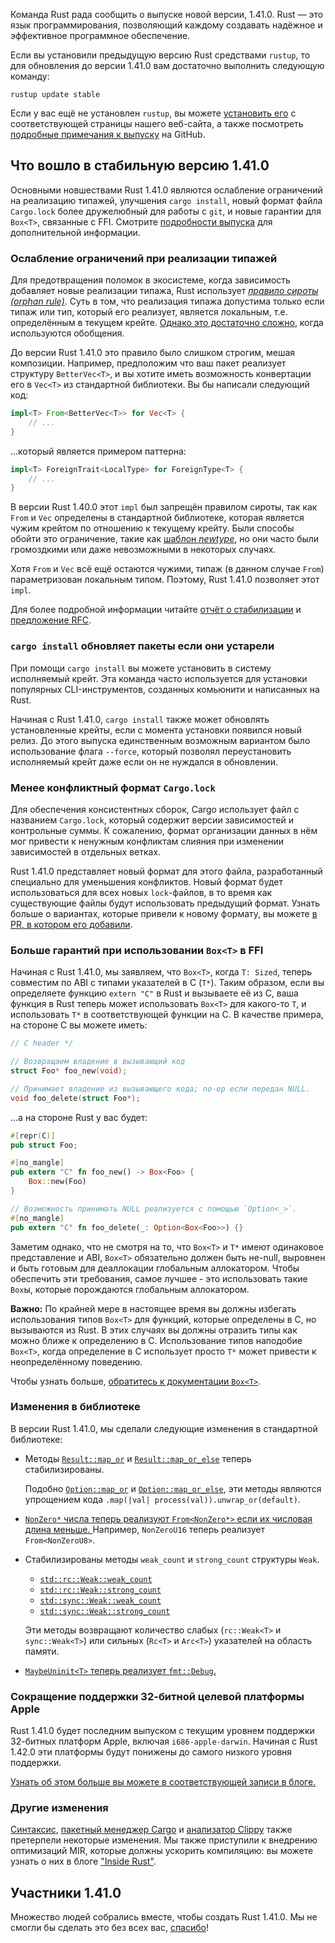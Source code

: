 Команда Rust рада сообщить о выпуске новой версии, 1.41.0. Rust — это язык программирования, позволяющий каждому создавать надёжное и эффективное программное обеспечение.

Если вы установили предыдущую версию Rust средствами `rustup`, то для обновления до версии 1.41.0 вам достаточно выполнить следующую команду:

```console
rustup update stable
```

Если у вас ещё не установлен `rustup`, вы можете [установить его] с соответствующей страницы нашего веб-сайта, а также посмотреть [подробные примечания к выпуску] на GitHub.

## Что вошло в стабильную версию 1.41.0

Основными новшествами Rust 1.41.0 являются ослабление ограничений на реализацию типажей, улучшения `cargo install`, новый формат файла `Cargo.lock` более дружелюбный для работы с `git`, и новые гарантии для `Box<T>`, связанные с FFI. Смотрите [подробности выпуска](https://github.com/rust-lang/rust/blob/master/RELEASES.md#version-1410-2020-01-30) для дополнительной информации.

### Ослабление ограничений при реализации типажей

Для предотвращения поломок в экосистеме, когда зависимость добавляет новые реализации типажа, Rust использует [*правило сироты (orphan rule)*]. Суть в том, что реализация типажа допустима только если типаж или тип, который его реализует, является локальным, т.е. определённым в текущем крейте. [Однако это достаточно сложно], когда используются обобщения.

До версии Rust 1.41.0 это правило было слишком строгим, мешая композиции. Например, предположим что ваш пакет реализует структуру `BetterVec<T>`, и вы хотите иметь возможность конвертации его в `Vec<T>` из стандартной библиотеки. Вы бы написали следующий код:

```rust
impl<T> From<BetterVec<T>> for Vec<T> {
    // ...
}
```

...который является примером паттерна:

```rust
impl<T> ForeignTrait<LocalType> for ForeignType<T> {
    // ...
}
```

В версии Rust 1.40.0 этот `impl` был запрещён правилом сироты, так как `From` и `Vec` определены в стандартной библиотеке, которая является чужим крейтом по отношению к текущему крейту. Были способы обойти это ограничение, такие как [шаблон *newtype*], но они часто были громоздкими или даже невозможными в некоторых случаях.

Хотя `From` и `Vec` всё ещё остаются чужими, типаж (в данном случае `From`) параметризован локальным типом. Поэтому, Rust 1.41.0 позволяет этот `impl`.

Для более подробной информации читайте [отчёт о стабилизации] и [предложение RFC].

### `cargo install` обновляет пакеты если они устарели

При помощи `cargo install` вы можете установить в систему исполняемый крейт. Эта команда часто используется для установки популярных CLI-инструментов, созданных комьюнити и написанных на Rust.

Начиная с Rust 1.41.0, `cargo install` также может обновлять установленные крейты, если с момента установки появился новый релиз. До этого выпуска единственным возможным вариантом было использование флага `--force`, который позволял переустановить исполняемый крейт даже если он не нуждался в обновлении.

### Менее конфликтный формат `Cargo.lock`

Для обеспечения консистентных сборок, Cargo использует файл с названием `Cargo.lock`, который содержит версии зависимостей и контрольные суммы. К сожалению, формат организации данных в нём мог привести к ненужным конфликтам слияния при изменении зависимостей в отдельных ветках.

Rust 1.41.0 представляет новый формат для этого файла, разработанный специально для уменьшения конфликтов. Новый формат будет использоваться для всех новых `lock`-файлов, в то время как существующие файлы будут использовать предыдущий формат. Узнать больше о вариантах, которые привели к новому формату, вы можете [в PR, в котором его добавили].

### Больше гарантий при использовании `Box<T>` в FFI

Начиная с Rust 1.41.0, мы заявляем, что `Box<T>`, когда `T: Sized`, теперь совместим по ABI с типами указателей в C (`T*`). Таким образом, если вы определяете функцию `extern "C"` в Rust и вызываете её из C, ваша функция в Rust теперь может использовать `Box<T>` для какого-то `T`, и использовать `T*` в соответствующей функции на C. В качестве примера, на стороне C вы можете иметь:

```c
// C header */

// Возвращаем владение в вызывающий код
struct Foo* foo_new(void);

// Принимает владение из вызывающего кода; no-op если передан NULL.
void foo_delete(struct Foo*);
```

...а на стороне Rust у вас будет:

```rust
#[repr(C)]
pub struct Foo;

#[no_mangle]
pub extern "C" fn foo_new() -> Box<Foo> {
    Box::new(Foo)
}

// Возможность принимать NULL реализуется с помощью `Option<_>`.
#[no_mangle]
pub extern "C" fn foo_delete(_: Option<Box<Foo>>) {}
```

Заметим однако, что не смотря на то, что `Box<T>` и `T*` имеют одинаковое представление и ABI, `Box<T>` обязательно должен быть не-null, выровнен и быть готовым для деаллокации глобальным аллокатором. Чтобы обеспечить эти требования, самое лучшее - это использовать такие `Box`ы, которые порождаются глобальным аллокатором.

**Важно:** По крайней мере в настоящее время вы должны избегать использования типов `Box<T>` для функций, которые определены в C, но вызываются из Rust. В этих случаях вы должны отразить типы как можно ближе к определению в C. Использование типов наподобие `Box<T>`, когда определение в C использует просто `T*` может привести к неопределённому поведению.

Чтобы узнать больше, [обратитесь к документации `Box<T>`].

### Изменения в библиотеке

В версии Rust 1.41.0, мы сделали следующие изменения в стандартной библиотеке:

- Методы [`Result::map_or`] и [`Result::map_or_else`] теперь стабилизированы.

    Подобно [`Option::map_or`] и [`Option::map_or_else`], эти методы являются упрощением кода `.map(|val| process(val)).unwrap_or(default)`.

- [`NonZero*` числа теперь реализуют `From<NonZero*>` если их числовая длина меньше. ] Например, `NonZeroU16` теперь реализует `From<NonZeroU8>`.

- Стабилизированы методы `weak_count` и `strong_count` структуры `Weak`.

    - [`std::rc::Weak::weak_count`]
    - [`std::rc::Weak::strong_count`]
    - [`std::sync::Weak::weak_count`]
    - [`std::sync::Weak::strong_count`]

    Эти методы возвращают количество слабых (`rc::Weak<T>` и `sync::Weak<T>`) или сильных (`Rc<T>` и `Arc<T>`) указателей на область памяти.

- [`MaybeUninit<T>` теперь реализует `fmt::Debug`.]

### Сокращение поддержки 32-битной целевой платформы Apple

Rust 1.41.0 будет последним выпуском с текущим уровнем поддержки 32-битных платформ Apple, включая `i686-apple-darwin`. Начиная с Rust 1.42.0 эти платформы будут понижены до самого низкого уровня поддержки.

[Узнать об этом больше вы можете в соответствующей записи в блоге.]

### Другие изменения

[Синтаксис](https://github.com/rust-lang/rust/blob/master/RELEASES.md#version-1410-2020-01-30), [пакетный менеджер Cargo] и [анализатор Clippy] также претерпели некоторые изменения. Мы также приступили к внедрению оптимизаций MIR, которые должны ускорить компиляцию: вы можете узнать о них в блоге ["Inside Rust"].

## Участники 1.41.0

Множество людей собрались вместе, чтобы создать Rust 1.41.0. Мы не смогли бы сделать это без всех вас, [спасибо](https://thanks.rust-lang.org/rust/1.41.0/)!


[установить его]: https://www.rust-lang.org/install.html
[подробные примечания к выпуску]: https://github.com/rust-lang/rust/blob/master/RELEASES.md#version-1410-2020-01-30
[*правило сироты (orphan rule)*]: https://doc.rust-lang.org/book/ch10-02-traits.html#implementing-a-trait-on-a-type
[Однако это достаточно сложно]: https://doc.rust-lang.org/reference/items/implementations.html#trait-implementation-coherence
[шаблон *newtype*]: https://doc.rust-lang.org/book/ch19-03-advanced-traits.html#using-the-newtype-pattern-to-implement-external-traits-on-external-types
[отчёт о стабилизации]: https://github.com/rust-lang/rust/issues/63599
[предложение RFC]: https://rust-lang.github.io/rfcs/2451-re-rebalancing-coherence.html
[в PR, в котором его добавили]: https://github.com/rust-lang/cargo/pull/7070
[обратитесь к документации `Box<T>`]: https://doc.rust-lang.org/std/boxed/index.html
[`Result::map_or`]: https://doc.rust-lang.org/std/result/enum.Result.html#method.map_or
[`Result::map_or_else`]: https://doc.rust-lang.org/std/result/enum.Result.html#method.map_or_else
[`Option::map_or`]: https://doc.rust-lang.org/std/option/enum.Option.html#method.map_or
[`Option::map_or_else`]: https://doc.rust-lang.org/std/option/enum.Option.html#method.map_or_else
[`std::rc::Weak::weak_count`]: https://doc.rust-lang.org/std/rc/struct.Weak.html#method.weak_count
[`std::rc::Weak::strong_count`]: https://doc.rust-lang.org/std/rc/struct.Weak.html#method.strong_count
[`std::sync::Weak::weak_count`]: https://doc.rust-lang.org/std/sync/struct.Weak.html#method.weak_count
[`std::sync::Weak::strong_count`]: https://doc.rust-lang.org/std/sync/struct.Weak.html#method.strong_count
[`NonZero*` числа теперь реализуют `From<NonZero*>` если их числовая длина меньше. ]: https://github.com/rust-lang/rust/pull/66277
[`MaybeUninit<T>` теперь реализует `fmt::Debug`.]: https://github.com/rust-lang/rust/pull/65013
[Узнать об этом больше вы можете в соответствующей записи в блоге.]: https://blog.rust-lang.org/2020/01/03/reducing-support-for-32-bit-apple-targets.html
[пакетный менеджер Cargo]: https://github.com/rust-lang/cargo/blob/master/CHANGELOG.md#cargo-141-2020-01-30
[анализатор Clippy]: https://github.com/rust-lang/rust-clippy/blob/master/CHANGELOG.md#rust-141
["Inside Rust"]: https://blog.rust-lang.org/inside-rust/2019/12/02/const-prop-on-by-default.html